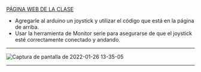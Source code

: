  [PÁGINA WEB DE LA CLASE](https://github.com/d-prieto/arduinoCourse/blob/main/Clase_de_Joystick.md)


- Agregarle al arduino un joystick y utilizar el código que está en la página de arriba.
- Usar la herramienta de Monitor serie para asegurarse de que el joystick esté
correctamente conectado y andando.

------
![Captura de pantalla de 2022-01-26 13-35-05](https://user-images.githubusercontent.com/90753482/151164035-80fe0508-cb73-4640-a5c8-75af690ea7c6.png)

------
